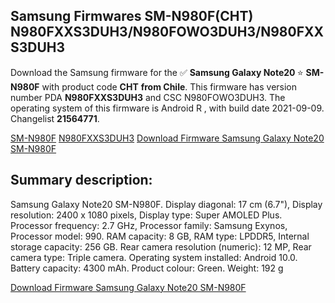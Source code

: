 <h2>Samsung Firmwares SM-N980F(CHT) N980FXXS3DUH3/N980FOWO3DUH3/N980FXXS3DUH3</h2>
Download the Samsung firmware for the ✅ <strong>Samsung Galaxy Note20 </strong> ⭐ <strong>SM-N980F</strong> with product code <strong>CHT</strong> <strong> from Chile</strong>. This firmware has version number PDA <strong>N980FXXS3DUH3</strong> and CSC N980FOWO3DUH3. The operating system of this firmware is Android R , with build date 2021-09-09. Changelist <strong>21564771</strong>.


[SM-N980F](https://samfirm.shop/samsung/model/SM-N980F)
[N980FXXS3DUH3](https://samfirm.shop/samsung/pda/N980FXXS3DUH3)
[Download Firmware Samsung Galaxy Note20 SM-N980F](https://samfirm.shop/samsung/firmware/454744)
<h2>Summary description:</h2>
<p>Samsung Galaxy Note20 SM-N980F. Display diagonal: 17 cm (6.7"), Display resolution: 2400 x 1080 pixels, Display type: Super AMOLED Plus. Processor frequency: 2.7 GHz, Processor family: Samsung Exynos, Processor model: 990. RAM capacity: 8 GB, RAM type: LPDDR5, Internal storage capacity: 256 GB. Rear camera resolution (numeric): 12 MP, Rear camera type: Triple camera. Operating system installed: Android 10.0. Battery capacity: 4300 mAh. Product colour: Green. Weight: 192 g</p>


[Download Firmware Samsung Galaxy Note20 SM-N980F](https://samfirm.shop/samsung/firmware/454744)
